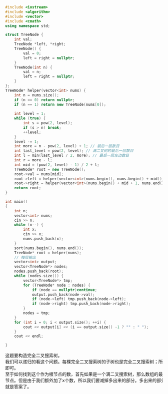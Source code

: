 ```CPP
#include <iostream>
#include <algorithm>
#include <vector>
#include <cmath>
using namespace std;

struct TreeNode {
	int val;
	TreeNode *left, *right;
	TreeNode() {
		val = 0;
		left = right = nullptr;
	}
	TreeNode(int n) {
		val = n;
		left = right = nullptr;
	}
};
TreeNode* helper(vector<int> nums) {
	int n = nums.size();
	if (n == 0) return nullptr;
	if (n == 1) return new TreeNode(nums[0]);
	
	int level = 1;
	while (true) {
		int s = pow(2, level);
		if (s > n) break;
		++level;
	}
	level -= 1;
	int more = n - pow(2, level) + 1; // 最后一层数目
	int last_level = pow(2, level); // 满二叉树的最后一层数目
	int l = min(last_level / 2, more); // 最后一层左边数目
	int r = more - l;
	int mid = (pow(2, level) - 1) / 2 + l;
	TreeNode* root = new TreeNode();
	root->val = nums[mid];
	root->left = helper(vector<int>(nums.begin(), nums.begin() + mid));
	root->right = helper(vector<int>(nums.begin() + mid + 1, nums.end()));
	return root;
}

int main()
{
	int n;
	vector<int> nums;
	cin >> n;
	while (n--) {
		int x;
		cin >> x;
		nums.push_back(x);
	}
	sort(nums.begin(), nums.end());
	TreeNode* root = helper(nums);
	// 按层输出
	vector<int> output;
	vector<TreeNode*> nodes;
	nodes.push_back(root);
	while (nodes.size()) {
		vector<TreeNode*> tmp;
		for (TreeNode* node : nodes) {
			if (node == nullptr)continue;
			output.push_back(node->val);
			if (node->left) tmp.push_back(node->left);
			if (node->right) tmp.push_back(node->right);
		}
		nodes = tmp;
	}
	for (int i = 0; i < output.size(); ++i) {
		cout << output[i] << (i == output.size() -1 ? "" : " ");
	}
	cout << endl;

}
```
<pre>
这题要构造完全二叉搜索树。
我们可以递归的看这个问题。每棵完全二叉搜索树的子树也是完全二叉搜索树；所以只要我们先在一堆数字中找出可以作为该树的根节点的数，然后将所有数分成左右两拨
即可。
至于如何找到这个作为根节点的数，首先如果是一个满二叉搜索树，那么数组的最中间那个数就是根节点；所以我们先假设加上x个数将其补满了。那么第(s/2)个数就是根
节点。但是由于我们额外加了x个数，所以我们要减掉多出来的部分。多出来的部分是(l-r)，其中l为最下层左边数目，r为最下层右边数目。所以最终第(s/2-(l-r))个数
就是答案了。
</pre>
